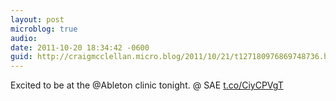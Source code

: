 ```yaml
---
layout: post
microblog: true
audio: 
date: 2011-10-20 18:34:42 -0600
guid: http://craigmcclellan.micro.blog/2011/10/21/t127180976869748736.html
---
```

Excited to be at the @Ableton clinic tonight.   @ SAE [t.co/CiyCPVgT](http://t.co/CiyCPVgT)
